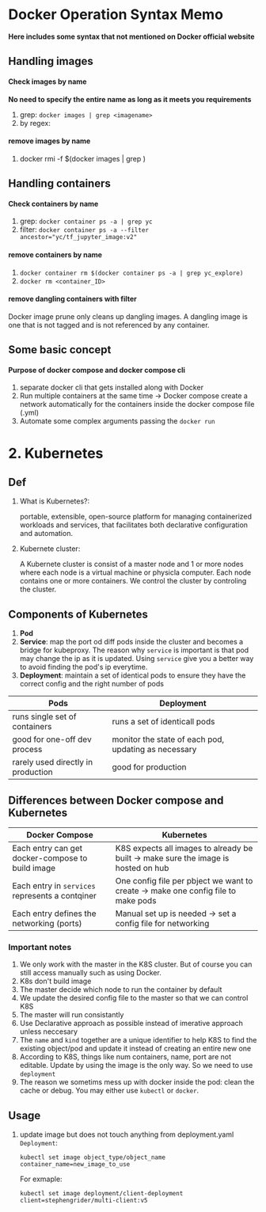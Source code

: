 # Docker Operation Syntax Memo

**Here includes some syntax that not mentioned on Docker official website**

## Handling images
#### Check images by name
**No need to specify the entire name as long as it meets you requirements**
1. grep: `docker images | grep <imagename>`
2. by regex: 

#### remove images by name
1. docker rmi -f $(docker images | grep <imagename>)

## Handling containers
#### Check containers by name
1. grep: `docker container ps -a | grep yc`
2. filter: `docker container ps -a --filter ancestor="yc/tf_jupyter_image:v2"`

#### remove containers by name
1. `docker container rm $(docker container ps -a | grep yc_explore)`
2. `docker rm <container_ID>`

#### remove dangling containers with filter
Docker image prune only cleans up dangling images. A dangling image is one that is not tagged and is not referenced 
by any container.


## Some basic concept
#### Purpose of docker compose and docker compose cli
1. separate docker cli that gets installed along with Docker
2. Run multiple containers at the same time -> Docker compose create a network automatically for the containers inside 
the docker compose file (.yml) 
3. Automate some complex arguments passing the `docker run`


# 2. Kubernetes

## Def

1. What is Kubernetes?:

    portable, extensible, open-source platform for managing containerized workloads and services, that facilitates both declarative configuration and automation.

2. Kubernete cluster:

    A Kubernete cluster is consist of a master node and 1 or more nodes where each node is a virtual machine or physicla computer. Each node contains one or more containers. We control the cluster by controling the cluster.

## Components of Kubernetes

1. **Pod**
2. **Service**: map the port od diff pods inside the cluster and becomes a bridge for kubeproxy. The reason why `service` is important is that pod may change the ip as it is updated. Using `service` give you a better way to avoid finding the pod's ip everytime.
3. **Deployment**: maintain a set of identical pods to ensure they have the correct config and the right number of pods

| Pods | Deployment |
| ---------------------------------- | -----------------------------------------------------|
| runs single set of containers      | runs a set of identicall pods                        |
| good for one-off dev process       | monitor the state of each pod, updating as necessary |
| rarely used directly in production | good for production                                  |

## Differences between Docker compose and Kubernetes

| Docker Compose | Kubernetes |
|-|-|
| Each entry can get docker-compose to build image| K8S expects all images to already be built -> make sure the image is hosted on hub|
| Each entry in `services` represents a contqiner | One config file per pbject we want to create -> make one config file to make pods|
| Each entry defines the networking (ports) | Manual set up is needed -> set a config file for networking|

### Important notes

1. We only work with the master in the K8S cluster. But of course you can still access manually such as using Docker.
2. K8s don't build image
3. The master decide which node to run the container by default
4. We update the desired config file to the master so that we can control K8S
5. The master will run consistantly
6. Use Declarative approach as possible instead of imerative approach unless neccesary
7. The `name` and `kind` together are a unique identifier to help K8S to find the existing object/pod and update it instead of creating an entire new one
8. According to K8S, things like num containers, name, port are not editable. Update by using the image is the only way. So we need to use `deployment`
9. The reason we sometims mess up with docker inside the pod: clean the cache or debug. You may either use `kubectl` or `docker`. 

## Usage

1. update image but does not touch anything from deployment.yaml `Deployment`:

    `kubectl set image object_type/object_name container_name=new_image_to_use`

    For exmaple:

    `kubectl set image deployment/client-deployment client=stephengrider/multi-client:v5`